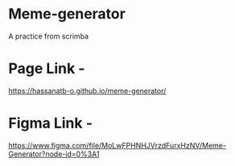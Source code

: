 # Meme-generator

A practice from scrimba

# Page Link - 
https://hassanatb-o.github.io/meme-generator/

# Figma Link - 
https://www.figma.com/file/MoLwFPHNHJVrzdFurxHzNV/Meme-Generator?node-id=0%3A1
